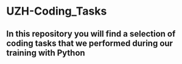 # UZH-Coding_Tasks
## In this repository you will find a selection of coding tasks that we performed during our training with Python

